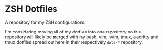 # ZSH Dotfiles

A repository for my ZSH configurations.

I'm considering moving all of my dotfiles into one repository so this repository will likely be merged with my bash, vim, nvim, tmux, alacritty and tmux dotfiles spread out here in their respectively `dots-*` repository.
